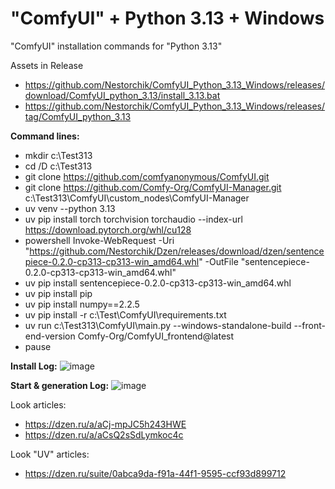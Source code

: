 # "ComfyUI" + Python 3.13 + Windows
"ComfyUI" installation commands for "Python 3.13" 

Assets in Release 
- https://github.com/Nestorchik/ComfyUI_Python_3.13_Windows/releases/download/ComfyUI_python_3.13/install_3.13.bat
- https://github.com/Nestorchik/ComfyUI_Python_3.13_Windows/releases/tag/ComfyUI_python_3.13

**Command lines:**

- mkdir c:\Test313
- cd /D c:\Test313
- git clone https://github.com/comfyanonymous/ComfyUI.git
- git clone https://github.com/Comfy-Org/ComfyUI-Manager.git c:\Test313\ComfyUI\custom_nodes\ComfyUI-Manager
- uv venv --python 3.13
- uv pip install torch torchvision torchaudio --index-url https://download.pytorch.org/whl/cu128
- powershell Invoke-WebRequest -Uri "https://github.com/Nestorchik/Dzen/releases/download/dzen/sentencepiece-0.2.0-cp313-cp313-win_amd64.whl" -OutFile "sentencepiece-0.2.0-cp313-cp313-win_amd64.whl"
- uv pip install sentencepiece-0.2.0-cp313-cp313-win_amd64.whl
- uv pip install pip
- uv pip install numpy==2.2.5
- uv pip install -r c:\Test\ComfyUI\requirements.txt
- uv run c:\Test313\ComfyUI\main.py --windows-standalone-build --front-end-version Comfy-Org/ComfyUI_frontend@latest
- pause

**Install Log:**
![image](https://github.com/user-attachments/assets/49de38fe-ee25-4712-b40e-8f6ad59a48fa)

**Start & generation Log:**
![image](https://github.com/user-attachments/assets/72ff39a5-5a18-43e5-bda3-73223e2d1320)

Look articles:
- https://dzen.ru/a/aCj-mpJC5h243HWE
- https://dzen.ru/a/aCsQ2sSdLymkoc4c

Look "UV" articles:
- https://dzen.ru/suite/0abca9da-f91a-44f1-9595-ccf93d899712


